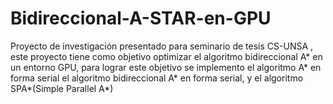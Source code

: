 # Bidireccional-A-STAR-en-GPU
Proyecto de investigación presentado para seminario de tesis CS-UNSA , 
este proyecto tiene como objetivo optimizar el algoritmo bidireccional A*
en un entorno GPU, para lograr este objetivo se implemento el algoritmo A*
en forma serial el algoritmo bidireccional A* en forma serial, y
el algoritmo SPA*(Simple Parallel A*)
